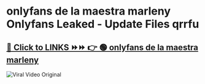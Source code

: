 
 # onlyfans de la maestra marleny Onlyfans Leaked - Update Files qrrfu

## <h2><a href="https://clipsfans.com/onlyfans_de_la_maestra_marleny&ref=git">🔗 Click to LINKS ⏩⏩ 👉 🟢 onlyfans de la maestra marleny </a></h2>

<a href="https://clipsfans.com/onlyfans_de_la_maestra_marleny&ref=git" rel="nofollow" data-target="animated-image.originalLink"><img src="https://i.ibb.co.com/xMMVF88/686577567.gif" alt="Viral Video Original" style="max-width: 100%; display: inline-block;" data-target="animated-image.originalImage"></a>

